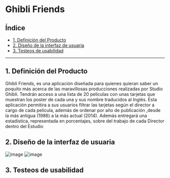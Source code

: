 # Ghibli Friends

## Índice

* [1. Definición del Producto](#1-definición-del-producto)
* [2. Diseño de la interfaz de usuaria](#2-resumen-del-proyecto)
* [3. Testeos de usabilidad](#3-Testeos-de-usabilidad)


***

## 1. Definición del Producto
Ghibli Friends, es una aplicación diseñada para quienes quieran saber un poquito más acerca de las maravillosas producciones realizadas por Studio Ghibli. 
Tendrán acceso a una lista de 20 peliculas con unas tarjetas que muestran los poster de cada una y sus nombre traducidos al Inglés. Esta aplicación permitira a sus usuarios filtrar las tarjetas según el director a cargo de cada pelicula, además de  ordenar por año de publicación ,desde la más antigua (1986) a la más actual (2014). Además entregará una estadística, representada en porcentajes, sobre del trabajo de cada Director dentro del Estudio

## 2. Diseño de la interfaz de usuaria
![image](https://github.com/Carolinava21/DEV011-data-lovers-DL12/assets/142191821/de3b6406-7fe7-48d5-810e-47246155a561)
![image](https://github.com/Carolinava21/DEV011-data-lovers-DL12/assets/142191821/606630f7-45cf-4b4e-acd0-6f90a92d9cb2)


## 3. Testeos de usabilidad


